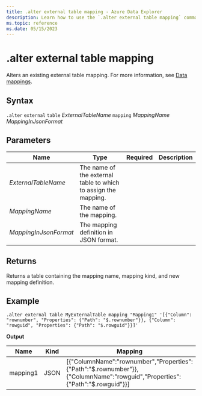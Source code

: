 ```yaml
---
title: .alter external table mapping - Azure Data Explorer
description: Learn how to use the `.alter external table mapping` command to alter an external table mapping for Azure Blob Storage or Azure Data Lake external tables.
ms.topic: reference
ms.date: 05/15/2023
---
```


# .alter external table mapping

Alters an existing external table mapping. For more information, see [Data mappings](./mappings.md).

## Syntax

`.alter` `external` `table` *ExternalTableName* `mapping` *MappingName* *MappingInJsonFormat*

## Parameters

|Name|Type|Required|Description|
|--|--|--|--|
|*ExternalTableName*|The name of the external table to which to assign the mapping.|
|*MappingName*|The name of the mapping.|
|*MappingInJsonFormat*|The mapping definition in JSON format.|

## Returns

Returns a table containing the mapping name, mapping kind, and new mapping definition.

## Example

```kusto
.alter external table MyExternalTable mapping "Mapping1" '[{"Column": "rownumber", "Properties": {"Path": "$.rownumber"}}, {"Column": "rowguid", "Properties": {"Path": "$.rowguid"}}]'
```

**Output**

| Name | Kind | Mapping |
|--|--|--|
| mapping1 | JSON | [{"ColumnName":"rownumber","Properties":{"Path":"$.rownumber"}},{"ColumnName":"rowguid","Properties":{"Path":"$.rowguid"}}] |
